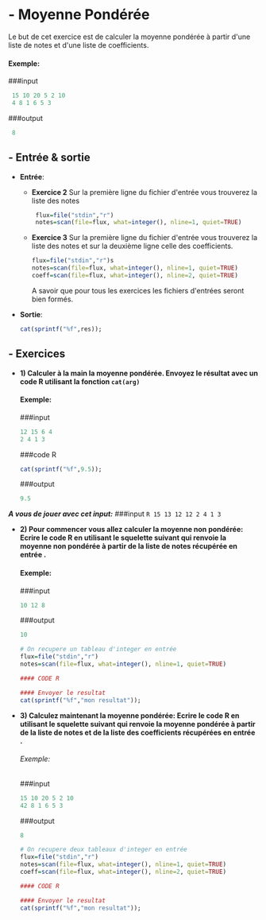 # - Moyenne Pondérée

  Le but de cet exercice est de calculer la moyenne pondérée à partir d'une liste de notes et d'une liste de coefficients.

  
####  Exemple:
###input
```R
 15 10 20 5 2 10
 4 8 1 6 5 3 
```
###output
```R
 8
```

## - Entrée & sortie

+ **Entrée**:
  + **Exercice 2**
     Sur la première ligne du fichier d'entrée vous trouverez la liste des notes   
    ```R
     flux=file("stdin","r")
     notes=scan(file=flux, what=integer(), nline=1, quiet=TRUE)
    ```
  + **Exercice 3**
     Sur la première ligne du fichier d'entrée vous trouverez la liste des notes 
     et sur la deuxième ligne celle des coefficients.
  
     ```R
     flux=file("stdin","r")s
     notes=scan(file=flux, what=integer(), nline=1, quiet=TRUE)
     coeff=scan(file=flux, what=integer(), nline=2, quiet=TRUE)
    ```
      A savoir que pour tous les exercices les fichiers d'entrées seront bien    	   formés.

+ **Sortie**:

    ```R
    cat(sprintf("%f",res));
    ```
  
## - Exercices
  
+ **1) Calculer à la main la moyenne pondérée. Envoyez le résultat avec un code R utilisant la fonction ```cat(arg)```**
  
  #### Exemple:
  ###input
	```R
   12 15 6 4
   2 4 1 3
	```
    ###code R
	```R
   cat(sprintf("%f",9.5));
	```
    ###output
	```R
   9.5 
	```
 ***A vous de jouer avec cet input:***
    ###input
	```R
   15 13 12 12
   2 4 1 3
	```

+ **2) Pour commencer vous allez calculer la moyenne non pondérée:
	Ecrire le code R en utilisant le squelette suivant qui renvoie la moyenne non pondérée à partir de la liste de notes récupérée en entrée .**
  
    #### Exemple:
    ###input
    ```R
   10 12 8
	```
   ###output 
    ```R
   10
	```
    
    ```R
    # On recupere un tableau d'integer en entrée
    flux=file("stdin","r")
    notes=scan(file=flux, what=integer(), nline=1, quiet=TRUE)
  
	#### CODE R
   
	#### Envoyer le resultat
    cat(sprintf("%f","mon resultat"));
   
	```

+ **3) Calculez maintenant la moyenne pondérée: 
	 Ecrire le code R en utilisant le squelette suivant qui renvoie la moyenne pondérée à partir de la liste de notes et de la liste des coefficients récupérées en entrée .**
     
     ######  Exemple:
    ###input
    ```R
   15 10 20 5 2 10
   42 8 1 6 5 3 
    ```
    ###output
    ```R
   8
    ```

    ```R
    # On recupere deux tableaux d'integer en entrée
    flux=file("stdin","r")
    notes=scan(file=flux, what=integer(), nline=1, quiet=TRUE)
    coeff=scan(file=flux, what=integer(), nline=2, quiet=TRUE)  
    
	#### CODE R
   
	#### Envoyer le resultat
    cat(sprintf("%f","mon resultat"));
   
	```



